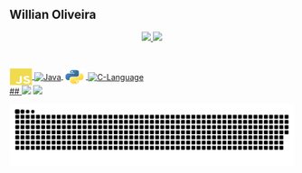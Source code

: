 ## Willian Oliveira
<div align="center">
  <a href="https://github.com/WillianOliveir1">
  <img height="180em" src="https://github-readme-stats.vercel.app/api?username=WillianOliveir1&show_icons=true&theme=dracula&include_all_commits=true&count_private=true"/>
  <img height="180em" src="https://github-readme-stats.vercel.app/api/top-langs/?username=WillianOliveir1&layout=compact&langs_count=7&theme=dracula"/>
  
  ##
 </div>
<div style="display: inline_block"><br>
  <img align="center" alt="JavaScript" height="30" width="40" src="https://raw.githubusercontent.com/devicons/devicon/master/icons/javascript/javascript-plain.svg">
  <img align="center" alt="Java" height="30" width="40" src="https://cdn.jsdelivr.net/gh/devicons/devicon/icons/java/java-original-wordmark.svg">
  <img align="center" alt="Python" height="30" width="40" src="https://raw.githubusercontent.com/devicons/devicon/master/icons/python/python-original.svg">
  <img align="center" alt="C-Language" height="30" width="40" src="https://cdn.jsdelivr.net/gh/devicons/devicon/icons/c/c-original.svg">

</div>
<div> 
  ##
  <a href = "mailto:williano@id.uff.br"><img src="https://img.shields.io/badge/-Gmail-%23333?style=for-the-badge&logo=gmail&logoColor=white" target="_blank"></a>
  <a href="https://www.linkedin.com/in/willian-oliveira-83a0a9116/" target="_blank"><img src="https://img.shields.io/badge/-LinkedIn-%230077B5?style=for-the-badge&logo=linkedin&logoColor=white" target="_blank"></a> 
  
  ![Snake animation](https://github.com/WillianOliveir1/WillianOliveir1-/blob/output/github-contribution-grid-snake.svg)

</div>
